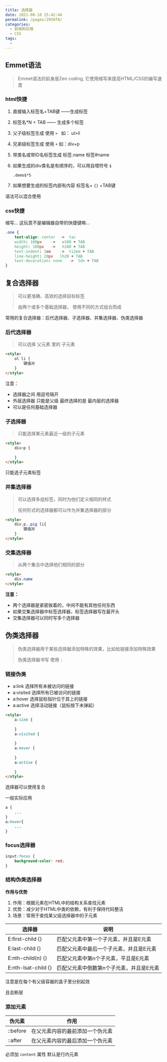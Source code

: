 ```yaml
---
title: 选择器
date: 2021-08-18 15:42:44
permalink: /pages/2950f8/
categories:
  - 前端和后端
  - CSS
tags:
  - 
---
```


## Emmet语法

> Emmet语法的前身是Zen coding, 它使用缩写来提高HTML/CSS的编写速度

### html快捷

1. 直接输入标签名+TAB键 ——生成标签

2. 标签名*N + TAB —— 生成多个标签

3. 父子级标签生成 使用  ``> ``   如： ul>li 

4. 兄弟级标签生成 使用  ``+``    如：div+p

5. 带类名或带ID名标签生成  标签.name   标签#name

6. 如果生成的div类名是有顺序的，可以用自增符号 `$`

   `.demo$*5`

7. 如果想要生成的标签内部有内容  标签名+ `{}`   +TAB键

语法可以混合使用

### css快捷

缩写... 这玩意不是编辑器自带的快捷键嘛...

```css
.one {
	text-align: center  ->  tac
	width: 100px 	->   w100 + TAB
	height: 100px  	->   h100 + TAB
	text-indent: 2em  	->  ti2em + TAB
	line-height: 20px 	lh20 + TAB
	text-decoration: none 	->  tdn + TAB
}
```

## 复合选择器

> 可以更准确、高效的选择目标标签    
>
> 由两个或多个基础选择器， 使用不同的方式组合而成

常用的复合选择器：后代选择器、子选择器、并集选择器、伪类选择器

### 后代选择器

> 可以选择 父元素 里的 子元素  

```html
<style>
    ol li {
        键值对
    }
</style>
```

注意：

- 选择器之间 用逗号隔开
- 外层选择器 只能是父级 最终选择的是 最内层的选择器
- 可以是任何基础选择器

### 子选择器

> 只能选择某元素最近一级的子元素 

```html
<style>
    div>p {
        
    }
</style>
```

只能选子元素标签 

### 并集选择器

> 可以选择多组标签，同时为他们定义相同的样式
>
> 任何形式的选择器都可以作为并集选择器的部分

```html
<style>
    div,p,.pig li{
     	键值对   
    }
</style>
```

### 交集选择器

> 从两个集合中选择他们相同的部分

```html
<style>
	div.name
</style>
```

**注意：**

- 两个选择器是紧密挨着的，中间不能有其他任何东西
- 如果交集选择器中标签选择器，标签选择器写在最开头
- 交集选择器可以同时写多个选择器

## 伪类选择器

> 伪类选择器用于某些选择器添加特殊的效果，比如给链接添加特殊效果
>
> 伪类选择器书写 使用 `:` 

### 链接伪类

-  a:link			选择所有未被访问的链接
- a:visited        选择所有已被访问的链接
- a:hover         选择鼠标指针位于其上的链接
- a:active         选择活动链接（鼠标按下未弹起）

```html
<style>
    a:link {
        
    }
    a:visited {
        
    }
    a:hover {
        
    }
    a:active {
        
    }
</style>
```

选择器可以使用复合

一般实际应用

```css
a {   
    ...
}
a:hover{
    ...
}
```

### focus选择器

```css
input:focus {
	background-color: red;
}
```

### 结构伪类选择器

**作用与优势**

1. 作用：根据元素在HTML中的结构关系查找元素 
2. 优势：减少对于HTML中类的依赖，有利于保持代码整洁 
3. 场景：常用于查找某父级选择器中的子元素

| 选择器              | 说明                                     |
| ------------------- | ---------------------------------------- |
| E:first-child {}    | 匹配父元素中第一个子元素，并且是E元素    |
| E:last-child {}     | 匹配父元素中最后一个子元素，并且是E元素  |
| E:nth-child(n) {}   | 匹配父元素中第n个子元素，平且是E元素     |
| E:nth-lsat-child {} | 匹配父元素中倒数第n个子元素，并且是E元素 |

注意是在每个有父级容器的盒子里分别起效

且会断层

### 添加元素

| 伪元素   | 作用                             |
| -------- | -------------------------------- |
| ::before | 在父元素内容的最前添加一个伪元素 |
| ::after  | 在父元素内容的最后添加一个伪元素 |

必须加 `content` 属性  默认是行内元素















